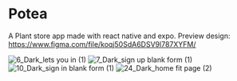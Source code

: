 # Potea
A Plant store app made with react native and expo.          Preview design: https://www.figma.com/file/koqj50SdA6DSV9l787XYFM/

![6_Dark_lets you in (1)](https://user-images.githubusercontent.com/100237232/230498642-ccd8a520-805f-46d3-a0dd-d0e820be6654.png)
![7_Dark_sign up blank form (1)](https://user-images.githubusercontent.com/100237232/230498647-859b01c9-aa3e-462d-8a6f-680f08817a1e.png)
![10_Dark_sign in blank form (1)](https://user-images.githubusercontent.com/100237232/230498651-f00750ab-0969-4647-aeae-46000280e3d9.png)
![24_Dark_home fit page (2)](https://user-images.githubusercontent.com/100237232/230498657-4e21e8b6-8c3d-4966-894f-050b2aba3181.png)
